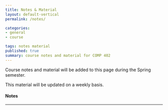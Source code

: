 ```yaml
---
title: Notes & Material
layout: default-vertical
permalink: /notes/

categories:
- general
- course

tags: notes material
published: true
summary: course notes and material for COMP 402
---
```


Course notes and material will be added to this page during the Spring semester.

This material will be updated on a weekly basis.

#### Notes

***
